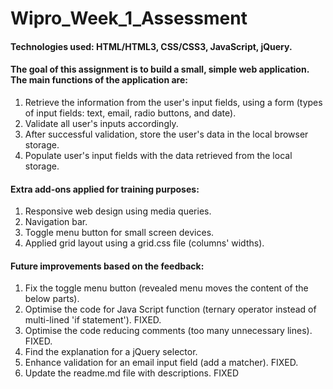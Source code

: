 # Wipro_Week_1_Assessment

#### Technologies used: HTML/HTML3, CSS/CSS3, JavaScript, jQuery. ####

#### The goal of this assignment is to build a small, simple web application. The main functions of the application are: ####
1. Retrieve the information from the user's input fields, using a form (types of input fields: text, email, radio buttons, and date).
2. Validate all user's inputs accordingly.
3. After successful validation, store the user's data in the local browser storage.
4. Populate user's input fields with the data retrieved from the local storage.

#### Extra add-ons applied for training purposes: ####
1. Responsive web design using media queries.
2. Navigation bar.
3. Toggle menu button for small screen devices.
4. Applied grid layout using a grid.css file (columns' widths).

#### Future improvements based on the feedback: ####
1. Fix the toggle menu button (revealed menu moves the content of the below parts).
2. Optimise the code for Java Script function (ternary operator instead of multi-lined 'if statement'). FIXED.
3. Optimise the code reducing comments (too many unnecessary lines). FIXED.
4. Find the explanation for a jQuery selector.
5. Enhance validation for an email input field (add a matcher). FIXED.
6. Update the readme.md file with descriptions. FIXED
